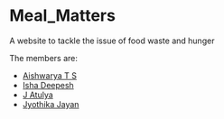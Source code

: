 # Meal_Matters
A website to tackle the issue of food waste and hunger

The members are:
<ul>
  <li><a href="https://github.com/aishwaryats">Aishwarya T S</a></li>
  <li><a href="https://github.com/ishadeepesh">Isha Deepesh</a></li>
  <li><a href="https://github.com/jatulya">J Atulya</a></li>
  <li><a href="https://github.com/Jyothika3\90123">Jyothika Jayan</a></li>
</ul>
